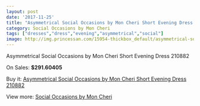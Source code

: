 ```yaml
---
layout: post
date: '2017-11-25'
title: "Asymmetrical Social Occasions by Mon Cheri Short Evening Dress 210882"
category: Social Occasions by Mon Cheri
tags: ["dresses","dress","evening","asymmetrical","social"]
image: http://img.princessan.com/15954-thickbox_default/asymmetrical-social-occasions-by-mon-cheri-short-evening-dress-210882.jpg
---
```

Asymmetrical Social Occasions by Mon Cheri Short Evening Dress 210882

On Sales: **$291.60405**
<a href="https://www.princessan.com/en/social-occasions-by-mon-cheri/7484-asymmetrical-social-occasions-by-mon-cheri-short-evening-dress-210882.html"><amp-img layout="responsive" width="600" height="600" src="//img.princessan.com/15954-thickbox_default/asymmetrical-social-occasions-by-mon-cheri-short-evening-dress-210882.jpg" alt="Asymmetrical Social Occasions by Mon Cheri Short Evening Dress 210882 0" /></a>

Buy it: [Asymmetrical Social Occasions by Mon Cheri Short Evening Dress 210882](https://www.princessan.com/en/social-occasions-by-mon-cheri/7484-asymmetrical-social-occasions-by-mon-cheri-short-evening-dress-210882.html "Asymmetrical Social Occasions by Mon Cheri Short Evening Dress 210882")

View more: [Social Occasions by Mon Cheri](https://www.princessan.com/en/60-social-occasions-by-mon-cheri "Social Occasions by Mon Cheri")
